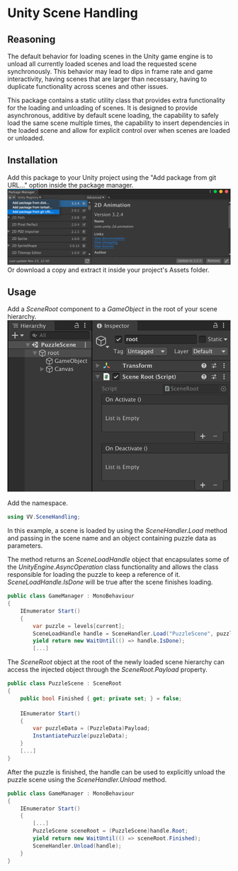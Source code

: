 # Unity Scene Handling

## Reasoning

The default behavior for loading scenes in the Unity game engine is to unload all currently loaded scenes and load the requested scene synchronously. This behavior may lead to dips in frame rate and game interactivity, having scenes that are larger than necessary, having to duplicate functionality across scenes and other issues.

This package contains a static utility class that provides extra functionality for the loading and unloading of scenes. It is designed to provide asynchronous, additive by default scene loading, the capability to safely load the same scene multiple times, the capability to insert dependencies in the loaded scene and allow for explicit control over when scenes are loaded or unloaded.

## Installation

Add this package to your Unity project using the "Add package from git URL..." option inside the package manager.
!["package manager installation"](./IMG~/installation-package-manager.png)
Or download a copy and extract it inside your project's Assets folder.

## Usage

Add a *SceneRoot* component to a *GameObject* in the root of your scene hierarchy.
!["example scene"](./IMG~/example-scene.png)

Add the namespace.
```cs
using VV.SceneHandling;
```

In this example, a scene is loaded by using the *SceneHandler.Load* method and passing in the scene name and an object containing puzzle data as parameters.

The method returns an *SceneLoadHandle* object that encapsulates some of the *UnityEngine.AsyncOperation* class functionality and allows the class responsible for loading the puzzle to keep a reference of it. *SceneLoadHandle.IsDone* will be true after the scene finishes loading.
```cs
public class GameManager : MonoBehaviour
{
    IEnumerator Start()
    {
        var puzzle = levels[current];
        SceneLoadHandle handle = SceneHandler.Load("PuzzleScene", puzzle);
        yield return new WaitUntil(() => handle.IsDone);
        [...]
```

The *SceneRoot* object at the root of the newly loaded scene hierarchy can access the injected object through the *SceneRoot.Payload* property.
```cs
public class PuzzleScene : SceneRoot
{
    public bool Finished { get; private set; } = false;

    IEnumerator Start()
    {
        var puzzleData = (PuzzleData)Payload;
        InstantiatePuzzle(puzzleData);
    }
    [...]
}
```

After the puzzle is finished, the handle can be used to explicitly unload the puzzle scene using the *SceneHandler.Unload* method.
```cs
public class GameManager : MonoBehaviour
{
    IEnumerator Start()
    {
        [...]
        PuzzleScene sceneRoot = (PuzzleScene)handle.Root;
        yield return new WaitUntil(() => sceneRoot.Finished);
        SceneHandler.Unload(handle);
    }
}
```
